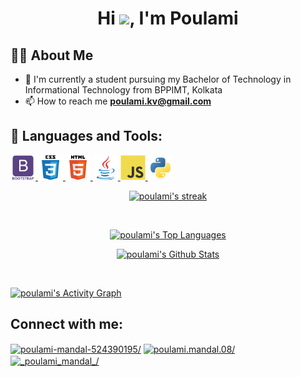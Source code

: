 <h1 align="center">Hi <img src="https://raw.githubusercontent.com/MartinHeinz/MartinHeinz/master/wave.gif" width="30px">, I'm Poulami</h1>

## 🙋‍♀️ About Me
- 🏫 I'm currently a student pursuing my Bachelor of Technology in Informational Technology from BPPIMT, Kolkata
- 📫 How to reach me **poulami.kv@gmail.com**





## 🚀 Languages and Tools:
<p align="left"> <a href="https://getbootstrap.com" target="_blank"> <img src="https://raw.githubusercontent.com/devicons/devicon/master/icons/bootstrap/bootstrap-plain-wordmark.svg" alt="bootstrap" width="40" height="40"/> </a> <a href="https://www.w3schools.com/css/" target="_blank"> <img src="https://raw.githubusercontent.com/devicons/devicon/master/icons/css3/css3-original-wordmark.svg" alt="css3" width="40" height="40"/> </a> <a href="https://www.w3.org/html/" target="_blank"> <img src="https://raw.githubusercontent.com/devicons/devicon/master/icons/html5/html5-original-wordmark.svg" alt="html5" width="40" height="40"/> </a> <a href="https://www.java.com" target="_blank"> <img src="https://raw.githubusercontent.com/devicons/devicon/master/icons/java/java-original.svg" alt="java" width="40" height="40"/> </a> <a href="https://developer.mozilla.org/en-US/docs/Web/JavaScript" target="_blank"> <img src="https://raw.githubusercontent.com/devicons/devicon/master/icons/javascript/javascript-original.svg" alt="javascript" width="40" height="40"/> </a>  </a> <a href="https://www.python.org" target="_blank"> <img src="https://raw.githubusercontent.com/devicons/devicon/master/icons/python/python-original.svg" alt="python" width="40" height="40"/> </a> </p>
<p align="center">
    <a href="https://github.com/poulami08/github-readme-streak-stats">
        <img title="🔥 Get streak stats for your profile at git.io/streak-stats" alt="poulami's streak" src="https://github-readme-streak-stats.herokuapp.com/?user=poulami08&theme=black-ice&hide_border=true&stroke=0000&background=060A0CD0"/>
    </a>

 
</p>
 <br/>
    <p align="center">
    <a href="https://github.com/poulami08/github-readme-stats"><img alt="poulami's Top Languages" src="https://github-readme-stats.vercel.app/api/top-langs/?username=poulami08&langs_count=8&count_private=true&layout=compact&theme=react&hide_border=true&bg_color=0D1117" /></a>
  </p>
   <p align="center">
    <a href="https://github.com/poulami08/github-readme-stats"><img alt="poulami's Github Stats" src="https://github-readme-stats.vercel.app/api?username=poulami08&show_icons=true&count_private=true&theme=react&hide_border=true&bg_color=0D1117" /></a>
  </p>
  <br/>

</p>
<a href="https://github.com/poulami08/github-readme-activity-graph"><img alt="poulami's Activity Graph" src="https://activity-graph.herokuapp.com/graph?username=poulami08&bg_color=0D1117&color=5BCDEC&line=5BCDEC&point=FFFFFF&hide_border=true" /></a>

## Connect with me:
<p align="left">
<a href="https://linkedin.com/in/poulami-mandal-524390195/" target="blank"><img align="center" src="https://raw.githubusercontent.com/rahuldkjain/github-profile-readme-generator/master/src/images/icons/Social/linked-in-alt.svg" alt="poulami-mandal-524390195/" height="30" width="40" /></a>
<a href="https://fb.com/poulami.mandal.08/" target="blank"><img align="center" src="https://raw.githubusercontent.com/rahuldkjain/github-profile-readme-generator/master/src/images/icons/Social/facebook.svg" alt="poulami.mandal.08/" height="30" width="40" /></a>
<a href="https://instagram.com/_poulami_mandal_/" target="blank"><img align="center" src="https://raw.githubusercontent.com/rahuldkjain/github-profile-readme-generator/master/src/images/icons/Social/instagram.svg" alt="_poulami_mandal_/" height="30" width="40" /></a>
</p>
